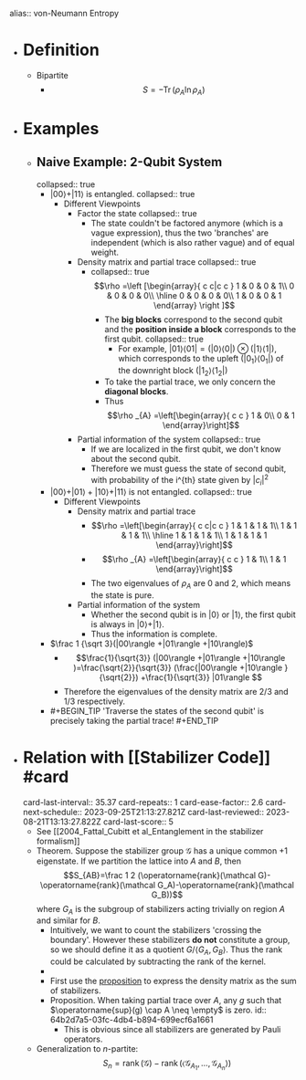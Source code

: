 alias:: von-Neumann Entropy

- # Definition
	- Bipartite
		- $$S=-\operatorname{Tr}(\rho_A \ln \rho_A) $$
- # Examples
	- ## Naive Example: 2-Qubit System
	  collapsed:: true
		- $|00\rangle +|11\rangle$ is entangled.
		  collapsed:: true
			- Different Viewpoints
				- Factor the state
				  collapsed:: true
					- The state couldn't be factored anymore (which is a vague expression), thus the two 'branches' are independent (which is also rather vague) and of equal weight.
				- Density matrix and partial trace
				  collapsed:: true
					- collapsed:: true
					  $$\rho =\left [\begin{array}{ c c|c c }
					  1 & 0 & 0 & 1\\
					  0 & 0 & 0 & 0\\
					  \hline
					  0 & 0 & 0 & 0\\
					  1 & 0 & 0 & 1
					  \end{array} \right ]$$
						- The **big blocks** correspond to the second qubit and the **position inside a block** corresponds to the first qubit.
						  collapsed:: true
							- For example, $|01\rangle \langle 01|=( |0\rangle \langle 0|) \otimes ( |1\rangle \langle 1|)$, 
							  which corresponds to the upleft ($|0_{1} \rangle \langle 0_{1} |$) of the downright block ($|1_{2} \rangle \langle 1_{2} |$)
						- To take the partial trace, we only concern the **diagonal blocks**.
						- Thus 
						  $$\rho _{A} =\left[\begin{array}{ c c }
						  1 & 0\\
						  0 & 1
						  \end{array}\right]$$
				- Partial information of the system
				  collapsed:: true
					- If we are localized in the first qubit, we don't know about the second qubit.
					- Therefore we must guess the state of second qubit, with probability of the i^{th} state given by $|c_i|^2$
		- $|00\rangle +|01\rangle +|10\rangle +|11\rangle$ is not entangled.
		  collapsed:: true
			- Different Viewpoints
				- Density matrix and partial trace
					- $$\rho =\left[\begin{array}{ c c|c c }
					  1 & 1 & 1 & 1\\
					  1 & 1 & 1 & 1\\
					  \hline
					  1 & 1 & 1 & 1\\
					  1 & 1 & 1 & 1
					  \end{array}\right]$$
					- $$\rho _{A} =\left[\begin{array}{ c c }
					  1 & 1\\
					  1 & 1
					  \end{array}\right]$$
					- The two eigenvalues of $\rho_A$ are 0 and 2, which means the state is pure.
				- Partial information of the system
					- Whether the second qubit is in $|0\rangle$ or $|1\rangle$, the first qubit is always in $|0\rangle+|1\rangle$.
					- Thus the information is complete.
		- $\frac 1 {\sqrt 3}(|00\rangle +|01\rangle +|10\rangle)$
			- $$\frac{1}{\sqrt{3}} (|00\rangle +|01\rangle +|10\rangle )=\frac{\sqrt{2}}{\sqrt{3}} (\frac{|00\rangle +|10\rangle }{\sqrt{2}}) +\frac{1}{\sqrt{3}} |01\rangle $$
			- Therefore the eigenvalues of the density matrix are $2/3$ and $1/3$ respectively.
		- #+BEGIN_TIP
		  'Traverse the states of the second qubit' is precisely taking the partial trace!
		  #+END_TIP
- # Relation with [[Stabilizer Code]] #card
  card-last-interval:: 35.37
  card-repeats:: 1
  card-ease-factor:: 2.6
  card-next-schedule:: 2023-09-25T21:13:27.821Z
  card-last-reviewed:: 2023-08-21T13:13:27.822Z
  card-last-score:: 5
	- See [[2004_Fattal_Cubitt et al_Entanglement in the stabilizer formalism]]
	- Theorem. Suppose the stabilizer group $\mathcal G$ has a unique common +1 eigenstate. If we partition the lattice into $A$ and $B$, then 
	  $$S_{AB}=\frac 1 2 (\operatorname{rank}(\mathcal G)-\operatorname{rank}(\mathcal G_A)-\operatorname{rank}(\mathcal  G_B))$$
	  where $G_A$ is the subgroup of stabilizers acting trivially on region $A$ and similar for $B$.
		- Intuitively, we want to count the stabilizers 'crossing the boundary'.
		  However these stabilizers **do not** constitute a group, so we should define it as a quotient $G/\langle G_A,G_B \rangle$.
		  Thus the rank could be calculated by subtracting the rank of the kernel.
		-
		- First use the [proposition](((64b2d7a5-5f96-414a-8dd5-5649cdf05cd9))) to express the density matrix as the sum of stabilizers.
		- Proposition. When taking partial trace over $A$, any $g$ such that $\operatorname{sup}(g) \cap A \neq \empty$ is zero.
		  id:: 64b2d7a5-03fc-4db4-b894-699ecf6a1661
			- This is obvious since all stabilizers are generated by Pauli operators.
	- Generalization to $n$-partite:
	  $$S_n=\operatorname{rank}(\mathcal G)-\operatorname{rank}(\langle \mathcal G_{A_1}, ..., \mathcal G_{A_n} \rangle)$$